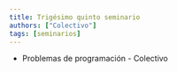 ```yaml
---
title: Trigésimo quinto seminario
authors: ["Colectivo"]
tags: [seminarios]
---
```


* Problemas de programación - Colectivo
